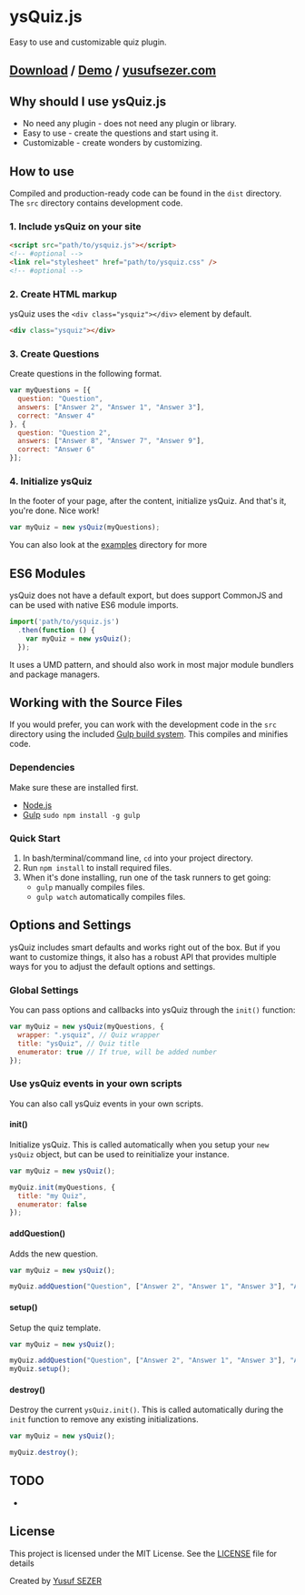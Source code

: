 # ysQuiz.js
Easy to use and customizable quiz plugin.

## [Download](https://github.com/yusufsefasezer/ysQuiz.js/archive/master.zip) / [Demo](http://www.yusufsezer.com/ysQuiz.js/examples/example-7-multiple.html) / [yusufsezer.com](http://www.yusufsezer.com)

## Why should I use ysQuiz.js
* No need any plugin - does not need any plugin or library.
* Easy to use - create the questions and start using it.
* Customizable - create wonders by customizing.

## How to use

Compiled and production-ready code can be found in the `dist` directory. The `src` directory contains development code.

### 1. Include ysQuiz on your site

```html
<script src="path/to/ysquiz.js"></script>
<!-- #optional -->
<link rel="stylesheet" href="path/to/ysquiz.css" />
<!-- #optional -->
```

### 2. Create HTML markup

ysQuiz uses the `<div class="ysquiz"></div>` element by default.

```html
<div class="ysquiz"></div>
```

### 3. Create Questions
Create questions in the following format.

```javascript
var myQuestions = [{
  question: "Question",
  answers: ["Answer 2", "Answer 1", "Answer 3"],
  correct: "Answer 4"
}, {
  question: "Question 2",
  answers: ["Answer 8", "Answer 7", "Answer 9"],
  correct: "Answer 6"
}];
```

### 4. Initialize ysQuiz
In the footer of your page, after the content, initialize ysQuiz. And that's it, you're done. Nice work!

```javascript
var myQuiz = new ysQuiz(myQuestions);
```

You can also look at the [examples](examples) directory for more

## ES6 Modules

ysQuiz does not have a default export, but does support CommonJS and can be used with native ES6 module imports.

```javascript
import('path/to/ysquiz.js')
  .then(function () {
    var myQuiz = new ysQuiz();
  });
``` 

It uses a UMD pattern, and should also work in most major module bundlers and package managers.

## Working with the Source Files

If you would prefer, you can work with the development code in the `src` directory using the included [Gulp build system](http://gulpjs.com/). This compiles and minifies code.

### Dependencies
Make sure these are installed first.

* [Node.js](http://nodejs.org)
* [Gulp](http://gulpjs.com) `sudo npm install -g gulp`

### Quick Start

1. In bash/terminal/command line, `cd` into your project directory.
2. Run `npm install` to install required files.
3. When it's done installing, run one of the task runners to get going:
	* `gulp` manually compiles files.
	* `gulp watch` automatically compiles files.

## Options and Settings

ysQuiz includes smart defaults and works right out of the box. But if you want to customize things, it also has a robust API that provides multiple ways for you to adjust the default options and settings.

### Global Settings

You can pass options and callbacks into ysQuiz through the `init()` function:

```javascript
var myQuiz = new ysQuiz(myQuestions, {
  wrapper: ".ysquiz", // Quiz wrapper
  title: "ysQuiz", // Quiz title
  enumerator: true // If true, will be added number
});
```

### Use ysQuiz events in your own scripts

You can also call ysQuiz events in your own scripts.

#### init()
Initialize ysQuiz. This is called automatically when you setup your `new ysQuiz` object, but can be used to reinitialize your instance.

```javascript
var myQuiz = new ysQuiz();

myQuiz.init(myQuestions, {
  title: "my Quiz",
  enumerator: false
});
```

#### addQuestion()
Adds the new question.

```javascript
var myQuiz = new ysQuiz();

myQuiz.addQuestion("Question", ["Answer 2", "Answer 1", "Answer 3"], "Answer 4");
```

#### setup()
Setup the quiz template.

```javascript
var myQuiz = new ysQuiz();

myQuiz.addQuestion("Question", ["Answer 2", "Answer 1", "Answer 3"], "Answer 4");
myQuiz.setup();
```

#### destroy()
Destroy the current `ysQuiz.init()`. This is called automatically during the `init` function to remove any existing initializations.

```javascript
var myQuiz = new ysQuiz();

myQuiz.destroy();
```

## TODO

-

## License
This project is licensed under the MIT License. See the [LICENSE](LICENSE) file for details

Created by [Yusuf SEZER](http://www.yusufsezer.com)
